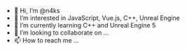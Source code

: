- 👋 Hi, I’m @n4ks
- 👀 I’m interested in JavaScript, Vue.js, C++, Unreal Engine
- 🌱 I’m currently learning C++ and Unreal Engine 5
- 💞️ I’m looking to collaborate on ...
- 📫 How to reach me ...

<!---
n4ks/n4ks is a ✨ special ✨ repository because its `README.md` (this file) appears on your GitHub profile.
You can click the Preview link to take a look at your changes.
--->
